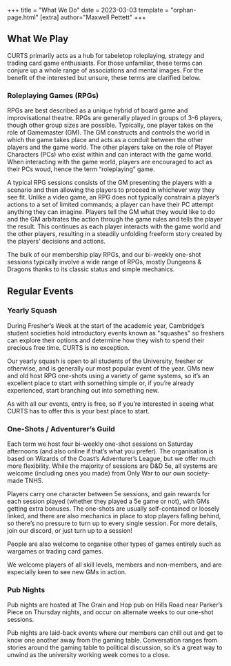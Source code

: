 +++
title = "What We Do"
date = 2023-03-03
template = "orphan-page.html" 
[extra]
author="Maxwell Pettett"
+++
## What We Play

CURTS primarily acts as a hub for tabeletop roleplaying, strategy and trading card game enthusiasts. For those unfamiliar, these terms can conjure up a whole range of associations and mental images. For the benefit of the interested but unsure, these terms are clarified below.

### Roleplaying Games (RPGs)

RPGs are best described as a unique hybrid of board game and improvisational theatre. RPGs are generally played in groups of 3-6 players, though other group sizes are possible. Typically, one player takes on the role of Gamemaster (GM). The GM constructs and controls the world in which the game takes place and acts as a conduit between the other players and the game world. The other players take on the role of Player Characters (PCs) who exist within and can interact with the game world. When interacting with the game world, players are encouraged to act as their PCs woud, hence the term “roleplaying” game.

A typical RPG sessions consists of the GM presenting the players with a scenario and then allowing the players to proceed in whichever way they see fit. Unlike a video game, an RPG does not typically constrain a player’s actions to a set of limited commands; a player can have their PC attempt anything they can imagine. Players tell the GM what they would like to do and the GM arbitrates the action through the game rules and tells the player the result. This continues as each player interacts with the game world and the other players, resulting in a steadily unfolding freeform story created by the players’ decisions and actions.

The bulk of our membership play RPGs, and our bi-weekly one-shot sessions typically involve a wide range of RPGs, mostly Dungeons & Dragons thanks to its classic status and simple mechanics.

## Regular Events

### Yearly Squash

During Fresher’s Week at the start of the academic year, Cambridge’s student societies hold introductory events known as "squashes" so freshers can explore their options and determine how they wish to spend their precious free time. CURTS is no exception.

Our yearly squash is open to all students of the University, fresher or otherwise, and is generally our most popular event of the year. GMs new and old host RPG one-shots using a variety of game systems, so it’s an excellent place to start with something simple or, if you’re already experienced, start branching out into something new.

As with all our events, entry is free, so if you’re interested in seeing what CURTS has to offer this is your best place to start.

### One-Shots / Adventurer’s Guild

Each term we host four bi-weekly one-shot sessions on Saturday afternoons (and also online if that’s what you prefer). The organisation is based on Wizards of the Coast’s Adventurer’s League, but we offer much more flexibility. While the majority of sessions are D&D 5e, all systems are welcome (including ones you made) from Only War to our own society-made TNHS.

Players carry one character between 5e sessions, and gain rewards for each session played (whether they played a 5e game or not), with GMs getting extra bonuses. The one-shots are usually self-contained or loosely linked, and there are also mechanics in place to stop players falling behind, so there’s no pressure to turn up to every single session. For more details, join our discord, or just turn up to a session!

People are also welcome to organise other types of games entirely such as wargames or trading card games.

We welcome players of all skill levels, members and non-members, and are especially keen to see new GMs in action.

### Pub Nights

Pub nights are hosted at The Grain and Hop pub on Hills Road near Parker’s Piece on Thursday nights, and occur on alternate weeks to our one-shot sessions.

Pub nights are laid-back events where our members can chill out and get to know one another away from the gaming table. Conversation ranges from stories around the gaming table to political discussion, so it’s a great way to unwind as the university working week comes to a close.
